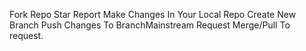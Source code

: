 Fork Repo
Star Report 
Make Changes In Your Local Repo 
Create New Branch
Push Changes To BranchMainstream
Request Merge/Pull To  request.
